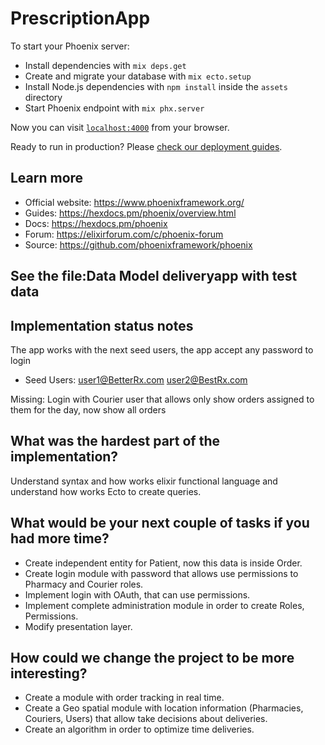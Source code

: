 # PrescriptionApp

To start your Phoenix server:

  * Install dependencies with `mix deps.get`
  * Create and migrate your database with `mix ecto.setup`
  * Install Node.js dependencies with `npm install` inside the `assets` directory
  * Start Phoenix endpoint with `mix phx.server`

Now you can visit [`localhost:4000`](http://localhost:4000) from your browser.

Ready to run in production? Please [check our deployment guides](https://hexdocs.pm/phoenix/deployment.html).

## Learn more

  * Official website: https://www.phoenixframework.org/
  * Guides: https://hexdocs.pm/phoenix/overview.html
  * Docs: https://hexdocs.pm/phoenix
  * Forum: https://elixirforum.com/c/phoenix-forum
  * Source: https://github.com/phoenixframework/phoenix

## See the file:Data Model deliveryapp with test data

## Implementation status notes
 The app works with the next seed users, the app accept any password to login 

* Seed Users:
user1@BetterRx.com
user2@BestRx.com

Missing: Login with Courier user that allows  only show orders assigned to them for the day, now show all orders


## What was the hardest part of the implementation?

Understand syntax and how works elixir functional language and understand how works Ecto to create queries.

## What would be your next couple of tasks if you had more time?

* Create independent entity for Patient, now this data is inside Order.
* Create login module with password that allows use permissions to Pharmacy and Courier roles.
* Implement login with OAuth, that can use permissions.
* Implement complete administration module in order to create Roles, Permissions.
* Modify presentation layer.

## How could we change the project to be more interesting?

* Create a module with order tracking in real time.
* Create a Geo spatial module with location information (Pharmacies, Couriers, Users) that allow take decisions about deliveries.
* Create an algorithm in order to optimize time deliveries.






